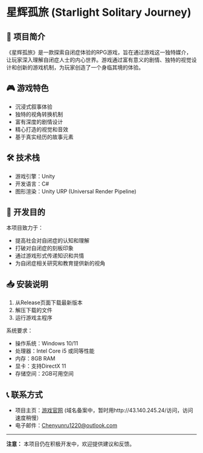 # 星辉孤旅 (Starlight Solitary Journey)

<div align="center">


</div>

## 🌟 项目简介

《星辉孤旅》是一款探索自闭症体验的RPG游戏，旨在通过游戏这一独特媒介，让玩家深入理解自闭症人士的内心世界。游戏通过富有意义的剧情、独特的视觉设计和创新的游戏机制，为玩家创造了一个身临其境的体验。

## 🎮 游戏特色

- 沉浸式叙事体验
- 独特的视角转换机制
- 富有深度的剧情设计
- 精心打造的视觉和音效
- 基于真实经历的故事元素

## 🛠️ 技术栈

- 游戏引擎：Unity
- 开发语言：C#
- 图形渲染：Unity URP (Universal Render Pipeline)

## 🎯 开发目的

本项目致力于：
- 提高社会对自闭症的认知和理解
- 打破对自闭症的刻板印象
- 通过游戏形式传递知识和共情
- 为自闭症相关研究和教育提供新的视角

## 📥 安装说明

1. 从Release页面下载最新版本
2. 解压下载的文件
3. 运行游戏主程序

系统要求：
- 操作系统：Windows 10/11
- 处理器：Intel Core i5 或同等性能
- 内存：8GB RAM
- 显卡：支持DirectX 11
- 存储空间：2GB可用空间

## 📞 联系方式

- 项目主页：[游戏官网](https://lumivoyage.cn) (域名备案中，暂时用http://43.140.245.24/访问，访问速度稍慢）
- 电子邮件：Chenyunru1220@outlook.com

---

**注意：** 本项目仍在积极开发中，欢迎提供建议和反馈。
